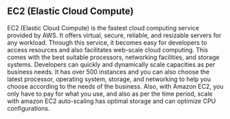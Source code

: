 ## EC2 (Elastic Cloud Compute)

EC2 (Elastic Cloud Compute) is the fastest cloud computing service provided by AWS. It offers virtual, secure, reliable, and resizable servers for any workload. Through this service, it becomes easy for developers to access resources and also facilitates web-scale cloud computing. This comes with the best suitable processors, networking facilities, and storage systems. Developers can quickly and dynamically scale capacities as per business needs. It has over 500 instances and you can also choose the latest processor, operating system, storage, and networking to help you choose according to the needs of the business. Also, with Amazon EC2, you only have to pay for what you use, and also as per the time period, scale with amazon EC2 auto-scaling has optimal storage and can optimize CPU configurations.

